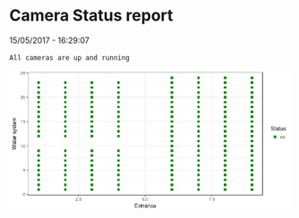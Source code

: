 Camera Status report
================
15/05/2017 - 16:29:07

    All cameras are up and running

![](camreport_files/figure-markdown_github/unnamed-chunk-2-1.png)
